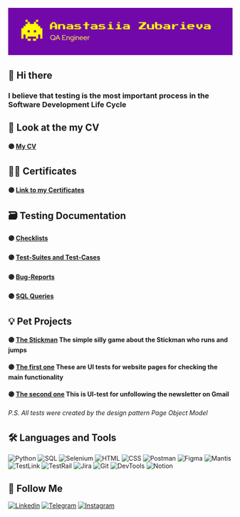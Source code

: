 <!--
**AnastasiiaZubarieva/anastasiiazubarieva** is a ✨ _special_ ✨ repository because its `README.md` (this file) appears on your GitHub profile.

Here are some ideas to get you started:

- 🔭 I’m currently working on ...
- 🌱 I’m currently learning ...
- 👯 I’m looking to collaborate on ...
- 🤔 I’m looking for help with ...
- 💬 Ask me about ...
- 📫 How to reach me: ...
- 😄 Pronouns: ...
- ⚡ Fun fact: ...
-->

[![Header](https://github.com/AnastasiiaZubarieva/anastasiiazubarieva/blob/main/assets/Header.png)](https://www.linkedin.com/in/anastasiia-zubarieva/)

## 👋 Hi there
### I believe that testing is the most important process in the Software Development Life Cycle

## 📄 Look at the my CV
#### 🟣 [My CV](https://drive.google.com/file/d/1damT2ZnpjUNfqBn6o6Jl6dBwrDq6dZxg/view?usp=sharing)

## 👩‍🎓 Certificates
#### 🟣 [Link to my Certificates](https://drive.google.com/drive/folders/1Madq1y6tu5E-nsfHqM6OWtVtLHaYZuKb?usp=sharing)

## 🗃️ Testing Documentation
#### 🟣 [Checklists](https://docs.google.com/spreadsheets/d/1js2DB-gkFLGObvxXd-HANj273QM6YkmN/edit?usp=sharing&ouid=109460108293198290434&rtpof=true&sd=true)
#### 🟣 [Test-Suites and Test-Cases](https://scarce-rowboat-e3b.notion.site/Test-Suits-f8ccbc6122394672af6a134477c5b615)
#### 🟣 [Bug-Reports](https://anastasiiazubarieva.github.io/)
#### 🟣 [SQL Queries](https://scarce-rowboat-e3b.notion.site/SQL-Queries-147e7c212aec4df09f677e28ab2cfd4c)

## 💡 Pet Projects
#### 🟣 [The Stickman](https://github.com/AnastasiiaZubarieva/StickmanGame.git) The simple silly game about the Stickman who runs and jumps
#### 🟣 [The first one](https://github.com/AnastasiiaZubarieva/first_test_project) These are UI tests for website pages for checking the main functionality
#### 🟣 [The second one](https://github.com/AnastasiiaZubarieva/automation_email) This is UI-test for unfollowing the newsletter on Gmail
###### P.S. All tests were created by the design pattern Page Object Model 

## 🛠️ Languages and Tools
![Python](https://img.shields.io/badge/-Python-5F2580?style=for-the-badge&logo=python&logoColor=FFF800)
![SQL](https://img.shields.io/badge/-Sql-5F2580?style=for-the-badge&logo=mysql&logoColor=FF9F00)
![Selenium](https://img.shields.io/badge/-Selenium-5F2580?style=for-the-badge&logo=Selenium&logoColor=1FF400)
![HTML](https://img.shields.io/badge/-HTML5-5F2580?style=for-the-badge&logo=HTML5&logoColor=FF6A00)
![CSS](https://img.shields.io/badge/-CSS3-5F2580?style=for-the-badge&logo=CSS3&logoColor=3FC5F1)
![Postman](https://img.shields.io/badge/-Postman-5F2580?style=for-the-badge&logo=Postman&logoColor=EF5B25)
![Figma](https://img.shields.io/badge/-Figma-5F2580?style=for-the-badge&logo=Figma&logoColor=BC71F3)
![Mantis](https://img.shields.io/badge/-Mantis-5F2580?style=for-the-badge&logo=MantisBT&logoColor=BC71F3)
![TestLink](https://img.shields.io/badge/-TestLink-5F2580?style=for-the-badge&logo=TestLink&logoColor=BC71F3)
![TestRail](https://img.shields.io/badge/-TestRail-5F2580?style=for-the-badge&logo=TestRail&logoColor=BC71F3)
![Jira](https://img.shields.io/badge/-Jira-5F2580?style=for-the-badge&logo=Jira&logoColor=049BE4)
![Git](https://img.shields.io/badge/-GitHub-5F2580?style=for-the-badge&logo=GitHub&logoColor=679ED2)
![DevTools](https://img.shields.io/badge/-DevTools-5F2580?style=for-the-badge&logo=googleChrome&logoColor=679ED2)
![Notion](https://img.shields.io/badge/-Notion-5F2580?style=for-the-badge&logo=Notion&logoColor=00000)

## 📌 Follow Me
[![Linkedin](https://img.shields.io/badge/-Linkedin-5F2580?style=for-the-badge&logo=Linkedin&logoColor=62B1D0)](https://www.linkedin.com/in/anastasiia-zubarieva/)
[![Telegram](https://img.shields.io/badge/-Telegram-5F2580?style=for-the-badge&logo=Telegram&logoColor=FFF800)](https://t.me/anliinyk)
[![Instagram](https://img.shields.io/badge/-Instagram-5F2580?style=for-the-badge&logo=Instagram&logoColor=D0006E)](https://www.instagram.com/an_cooper/)
